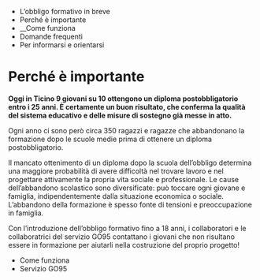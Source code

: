   * L’obbligo formativo in breve
  * Perché è importante
  *  __Come funziona
  * Domande frequenti
  * Per informarsi e orientarsi

#  Perché è importante

**Oggi in Ticino 9 giovani su 10 ottengono un diploma postobbligatorio entro i
25 anni. È certamente un buon risultato, che conferma la qualità del sistema
educativo e delle misure di sostegno già messe in atto.**

Ogni anno ci sono però circa 350 ragazzi e ragazze che abbandonano la
formazione dopo le scuole medie prima di ottenere un diploma postobbligatorio.

Il mancato ottenimento di un diploma dopo la scuola dell’obbligo determina una
maggiore probabilità di avere difficoltà nel trovare lavoro e nel progettare
attivamente la propria vita sociale e professionale. Le cause dell’abbandono
scolastico sono diversificate: può toccare ogni giovane e famiglia,
indipendentemente dalla situazione economica o sociale. L’abbandono della
formazione è spesso fonte di tensioni e preoccupazione in famiglia.

Con l’introduzione dell’obbligo formativo fino a 18 anni, i collaboratori e le
collaboratrici del servizio GO95 contattano i giovani che non risultano essere
in formazione per aiutarli nella costruzione del proprio progetto!

  * Come funziona
  * Servizio GO95

